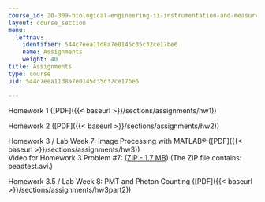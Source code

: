 ```yaml
---
course_id: 20-309-biological-engineering-ii-instrumentation-and-measurement-fall-2006
layout: course_section
menu:
  leftnav:
    identifier: 544c7eea11d8a7e0145c35c32ce17be6
    name: Assignments
    weight: 40
title: Assignments
type: course
uid: 544c7eea11d8a7e0145c35c32ce17be6

---
```


Homework 1 ([PDF]({{< baseurl >}}/sections/assignments/hw1))

Homework 2 ([PDF]({{< baseurl >}}/sections/assignments/hw2))

Homework 3 / Lab Week 7: Image Processing with MATLAB® ([PDF]({{< baseurl >}}/sections/assignments/hw3))  
Video for Homework 3 Problem #7: ([ZIP - 1.7 MB](/coursemedia/20-309-biological-engineering-ii-instrumentation-and-measurement-fall-2006/cb2550bdc9d0f00e9f8783384044d514_beadtest.zip)) (The ZIP file contains: beadtest.avi.)

Homework 3.5 / Lab Week 8: PMT and Photon Counting ([PDF]({{< baseurl >}}/sections/assignments/hw3part2))